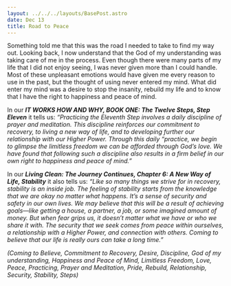 ```yaml
---
layout: ../../../layouts/BasePost.astro
date: Dec 13
title: Road to Peace
---
```


Something told me that this was the road I needed to take to find my way out. Looking back, I now understand that the God of my understanding was taking care of me in the process. Even though there were many parts of my life that I did not enjoy seeing, I was never given more than I could handle. Most of these unpleasant emotions would have given me every reason to use in the past, but the thought of using never entered my mind. What did enter my mind was a desire to stop the insanity, rebuild my life and to know that I have the right to happiness and peace of mind.

In our ***IT WORKS HOW AND WHY, BOOK ONE: The Twelve Steps, Step Eleven*** it tells us: *“Practicing the Eleventh Step involves a daily discipline of prayer and meditation. This discipline reinforces our commitment to recovery, to living a new way of life, and to developing further our relationship with our Higher Power. Through this daily “practice, we begin to glimpse the limitless freedom we can be afforded through God’s love. We have found that following such a discipline also results in a firm belief in our own right to happiness and peace of mind.”*

In our ***Living Clean: The Journey Continues, Chapter 6: A New Way of Life, Stability*** it also tells us: *“Like so many things we strive for in recovery, stability is an inside job. The feeling of stability starts from the knowledge that we are okay no matter what happens. It’s a sense of security and safety in our own lives. We may believe that this will be a result of achieving goals—like getting a house, a partner, a job, or some imagined amount of money. But when fear grips us, it doesn’t matter what we have or who we share it with. The security that we seek comes from peace within ourselves, a relationship with a Higher Power, and connection with others. Coming to believe that our life is really ours can take a long time.”*

*(Coming to Believe, Commitment to Recovery, Desire, Discipline, God of my understanding, Happiness and Peace of Mind, Limitless Freedom, Love, Peace, Practicing, Prayer and Meditation, Pride, Rebuild, Relationship, Security, Stability, Steps)*
